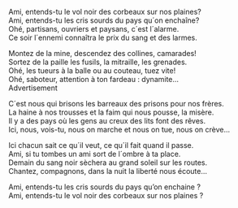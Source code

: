 Ami, entends-tu le vol noir des corbeaux sur nos plaines?    
Ami, entends-tu les cris sourds du pays qu´on enchaîne?    
Ohé, partisans, ouvriers et paysans, c´est l´alarme.    
Ce soir l´ennemi connaîtra le prix du sang et des larmes.    
    
Montez de la mine, descendez des collines, camarades!    
Sortez de la paille les fusils, la mitraille, les grenades.    
Ohé, les tueurs à la balle ou au couteau, tuez vite!    
Ohé, saboteur, attention à ton fardeau : dynamite...    
Advertisement    
    
    
C´est nous qui brisons les barreaux des prisons pour nos frères.    
La haine à nos trousses et la faim qui nous pousse, la misère.    
Il y a des pays où les gens au creux des lits font des rêves.    
Ici, nous, vois-tu, nous on marche et nous on tue, nous on crève...    
    
Ici chacun sait ce qu´il veut, ce qu´il fait quand il passe.    
Ami, si tu tombes un ami sort de l´ombre à ta place.    
Demain du sang noir sèchera au grand soleil sur les routes.    
Chantez, compagnons, dans la nuit la liberté nous écoute...    
    
    
Ami, entends-tu les cris sourds du pays qu’on enchaine ?    
Ami, entends-tu le vol noir des corbeaux sur nos plaines ?    
